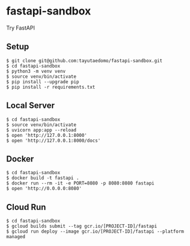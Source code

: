 # fastapi-sandbox
Try FastAPI

## Setup
```
$ git clone git@github.com:tayutaedomo/fastapi-sandbox.git
$ cd fastapi-sandbox
$ python3 -m venv venv
$ source venv/bin/activate
$ pip install --upgrade pip
$ pip install -r requirements.txt
```


## Local Server
```
$ cd fastapi-sandbox
$ source venv/bin/activate
$ uvicorn app:app --reload
$ open 'http://127.0.0.1:8000'
$ open 'http://127.0.0.1:8000/docs'
```````


## Docker
```
$ cd fastapi-sandbox
$ docker build -t fastapi .
$ docker run --rm -it -e PORT=8080 -p 8080:8080 fastapi
$ open 'http://0.0.0.0:8080'
```


## Cloud Run
```
$ cd fastapi-sandbox
$ gcloud builds submit --tag gcr.io/[PROJECT-ID]/fastapi
$ gcloud run deploy --image gcr.io/[PROJECT-ID]/fastapi --platform managed
```

